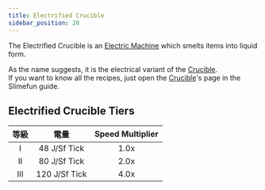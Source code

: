```yaml
---
title: Electrified Crucible
sidebar_position: 20
---
```


The Electrified Crucible is an [Electric Machine](../Electric-Machines.md) which smelts items into liquid form.

As the name suggests, it is the electrical variant of the [Crucible](../../Basic-Machines/Crucible.md).  
If you want to know all the recipes, just open the [Crucible](../../Basic-Machines/Crucible.md)'s page in the Slimefun guide.

## Electrified Crucible Tiers

| 等級  |      電量       | Speed Multiplier |
|:---:|:-------------:|:----------------:|
|  I  | 48 J/Sf Tick  |       1.0x       |
| II  | 80 J/Sf Tick  |       2.0x       |
| III | 120 J/Sf Tick |       4.0x       |

